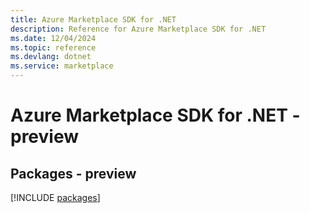 ```yaml
---
title: Azure Marketplace SDK for .NET
description: Reference for Azure Marketplace SDK for .NET
ms.date: 12/04/2024
ms.topic: reference
ms.devlang: dotnet
ms.service: marketplace
---
```

# Azure Marketplace SDK for .NET - preview
## Packages - preview
[!INCLUDE [packages](marketplace-index.md)]
